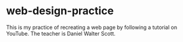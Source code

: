 # web-design-practice
This is my practice of recreating a web page by following a tutorial on YouTube. The teacher is Daniel Walter Scott.
